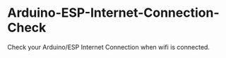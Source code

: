 # Arduino-ESP-Internet-Connection-Check
Check your Arduino/ESP Internet Connection when wifi is connected.
